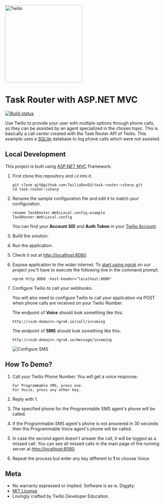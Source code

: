 <a href="https://www.twilio.com">
  <img src="https://static0.twilio.com/marketing/bundles/marketing/img/logos/wordmark-red.svg" alt="Twilio" width="250" />
</a>

# Task Router with ASP.NET MVC

[![Build status](https://ci.appveyor.com/api/projects/status/73gd0opa4423fciu?svg=true)](https://ci.appveyor.com/project/TwilioDevEd/task-router-csharp)

Use Twilio to provide your user with multiple options through phone calls, so
they can be assisted by an agent specialized in the chosen topic. This is
basically a call center created with the Task Router API of Twilio. This example
uses a [SQLite](https://www.sqlite.org/) database to log phone calls which were
not assisted.

## Local Development

This project is built using [ASP.NET MVC](http://www.asp.net/mvc) Framework.

1. First clone this repository and `cd` into it.

   ```shell
   git clone git@github.com:TwilioDevEd/task-router-csharp.git
   cd task-router-csharp
   ```

1. Rename the sample configuration file and edit it to match your configuration.

   ```shell
   rename TaskRouter.Web\Local.config.example TaskRouter.Web\Local.config
   ```

   You can find your **Account SID** and **Auth Token** in your
   [Twilio Account](https://www.twilio.com/user/account/settings).

1. Build the solution.

1. Run the application.

1. Check it out at [http://localhost:8080](http://localhost:8080).

1. Expose application to the wider internet. To [start using
   ngrok](https://www.twilio.com/blog/2015/09/6-awesome-reasons-to-use-ngrok-when-testing-webhooks.html)
   on our project you'll have to execute the following line in the command
   prompt.

   ```shell
   ngrok http 8080 -host-header="localhost:8080"
   ```

1. Configure Twilio to call your webhooks.

   You will also need to configure Twilio to call your application via POST when
   phone calls are received on your Twilio Number.

   The endpoint of **Voice** should look something like this:

   ```
   http://<sub-domain>.ngrok.io/call/incoming
   ```

   The endpoint of **SMS** should look something like this:

   ```
   http://<sub-domain>.ngrok.io/message/incoming
   ```

   ![Configure SMS](http://howtodocs.s3.amazonaws.com/twilio-number-config-all-med.gif)

## How To Demo?

1. Call your Twilio Phone Number. You will get a voice response:

   ```
   For Programmable SMS, press one.
   For Voice, press any other key.
   ```

1. Reply with 1.
1. The specified phone for the Programmable SMS agent's phone will be called.
1. If the Programmable SMS agent's phone is not answered in 30 seconds then the
   Programmable Voice agent's phone will be called.
1. In case the second agent doesn't answer the call, it will be logged as a
   missed call. You can see all missed calls in the main page of the running
   server at [http://localhost:8080](http://localhost:8080).
1. Repeat the process but enter any key different to __1__ to choose Voice.

[twilio-phone-number]: https://www.twilio.com/console/phone-numbers/incoming

## Meta

* No warranty expressed or implied. Software is as is. Diggity.
* [MIT License](http://www.opensource.org/licenses/mit-license.html)
* Lovingly crafted by Twilio Developer Education.
